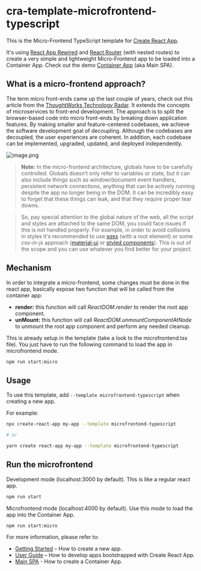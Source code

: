 # cra-template-microfrontend-typescript

This is the Micro-Frontend TypeScript template for [Create React App](https://github.com/facebook/create-react-app).

It's using [React App Rewired](https://www.npmjs.com/package/react-app-rewired) and [React Router](https://reactrouter.com/) (with nested routes) to create a very simple and lightweight Micro-Frontend app to be loaded into a Container App. Check out the demo [Container App](https://github.com/gabrielcerutti/main-spa) (aka Main SPA).

## What is a micro-frontend approach?

The term micro front-ends came up the last couple of years, check out this article from the [ThoughtWorks Technology Radar](https://www.thoughtworks.com/radar/techniques/micro-frontends). It extends the concepts of microservices to front-end development.
The approach is to split the browser-based code into micro front-ends by breaking down application features. By making smaller and feature-centered codebases, we achieve the software development goal of decoupling.
Although the codebases are decoupled, the user experiences are coherent. In addition, each codebase can be implemented, upgraded, updated, and deployed independently.

![image.png](/diagram_1.png)

> **Note:** In the micro-frontend architecture, globals have to be carefully controlled. Globals doesn’t only refer to variables or state, but it can also include things such as window/document event handlers, persistent network connections, anything that can be actively running despite the app no longer being in the DOM. It can be incredibly easy to forget that these things can leak, and that they require proper tear downs.

> So, pay special attention to the global nature of the web, all the script and styles are attached to the same DOM, you could face issues if this is not handled properly. For example, in order to avoid collisions in styles it's recommended to use [_sass_](https://create-react-app.dev/docs/adding-a-sass-stylesheet/) (with a root element) or some _css-in-js_ approach ([material-ui](https://material-ui.com/) or [styled components](https://styled-components.com/)). This is out of the scope and you can use whatever you find better for your project.

## Mechanism 

In order to integrate a micro-frontend, some changes must be done in the react app, basically expose two function that will be called from the container app:
- **render:** this function will call _ReactDOM.render_ to render the root app component.
- **unMount:** this function will call _ReactDOM.unmountComponentAtNode_ to unmount the root app component and perform any needed cleanup.

This is already setup in the template (take a look to the microfrontend.tsx file). You just have to run the following command to load the app in microfrontend mode.

```sh
npm run start:micro
```

## Usage

To use this template, add `--template microfrontend-typescript` when creating a new app.

For example:

```sh
npx create-react-app my-app --template microfrontend-typescript

# or

yarn create react-app my-app --template microfrontend-typescript
```

## Run the microfrontend

Development mode (localhost:3000 by default). This is like a regular react app.

```sh
npm run start
```

Microfrontend mode (localhost:4000 by default). Use this mode to load the app into the Container App.

```sh
npm run start:micro
```

For more information, please refer to:

- [Getting Started](https://create-react-app.dev/docs/getting-started) – How to create a new app.
- [User Guide](https://create-react-app.dev) – How to develop apps bootstrapped with Create React App.
- [Main SPA](https://github.com/gabrielcerutti/main-spa) - How to create a Container App.
